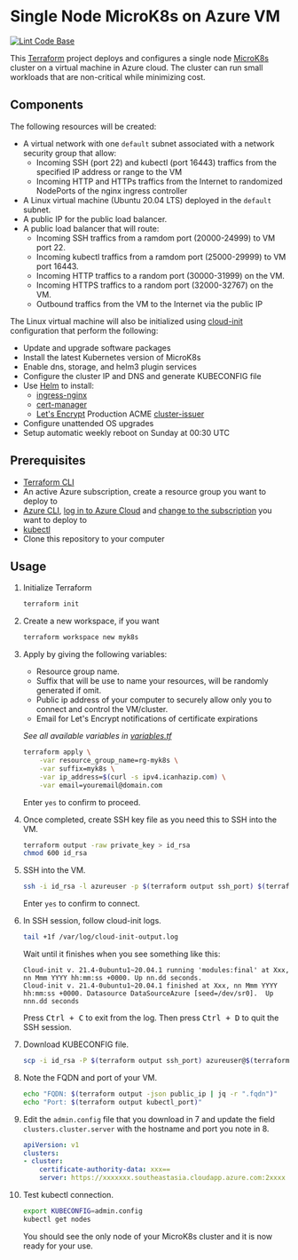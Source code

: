 # Single Node MicroK8s on Azure VM

[![Lint Code Base](https://github.com/pacroy/microk8s-azure-vm/actions/workflows/linter.yml/badge.svg?branch=main)](https://github.com/pacroy/microk8s-azure-vm/actions/workflows/linter.yml)

This [Terraform](https://www.terraform.io/) project deploys and configures a single node [MicroK8s](https://microk8s.io/) cluster on a virtual machine in Azure cloud. The cluster can run small workloads that are non-critical while minimizing cost.

## Components

The following resources will be created:

- A virtual network with one `default` subnet associated with a network security group that allow:
  - Incoming SSH (port 22) and kubectl (port 16443) traffics from the specified IP address or range to the VM
  - Incoming HTTP and HTTPs traffics from the Internet to randomized NodePorts of the nginx ingress controller
- A Linux virtual machine (Ubuntu 20.04 LTS) deployed in the `default` subnet.
- A public IP for the public load balancer.
- A public load balancer that will route:
  - Incoming SSH traffics from a ramdom port (20000-24999) to VM port 22.
  - Incoming kubectl traffics from a ramdom port (25000-29999) to VM port 16443.
  - Incoming HTTP traffics to a random port (30000-31999) on the VM.
  - Incoming HTTPS traffics to a random port (32000-32767) on the VM.
  - Outbound traffics from the VM to the Internet via the public IP

The Linux virtual machine will also be initialized using [cloud-init](https://cloudinit.readthedocs.io/en/latest/) configuration that perform the following:

- Update and upgrade software packages
- Install the latest Kubernetes version of MicroK8s
- Enable dns, storage, and helm3 plugin services
- Configure the cluster IP and DNS and generate KUBECONFIG file
- Use [Helm](https://helm.sh/) to install:
  - [ingress-nginx](https://kubernetes.github.io/ingress-nginx/)
  - [cert-manager](https://cert-manager.io/docs/)
  - [Let's Encrypt](https://letsencrypt.org/) Production ACME [cluster-issuer](https://github.com/pacroy/cluster-issuer-helm)
- Configure unattended OS upgrades
- Setup automatic weekly reboot on Sunday at 00:30 UTC

## Prerequisites

- [Terraform CLI](https://www.terraform.io/downloads)
- An active Azure subscription, create a resource group you want to deploy to
- [Azure CLI](https://docs.microsoft.com/en-us/cli/azure/install-azure-cli), [log in to Azure Cloud](https://docs.microsoft.com/en-us/cli/azure/authenticate-azure-cli) and [change to the subscription](https://docs.microsoft.com/en-us/cli/azure/manage-azure-subscriptions-azure-cli#change-the-active-subscription) you want to deploy to
- [kubectl](https://kubernetes.io/docs/tasks/tools/#kubectl)
- Clone this repository to your computer

## Usage

1. Initialize Terraform

    ```sh
    terraform init
    ```

2. Create a new workspace, if you want

    ```sh
    terraform workspace new myk8s
    ```

3. Apply by giving the following variables:

    - Resource group name.
    - Suffix that will be use to name your resources, will be randomly generated if omit.
    - Public ip address of your computer to securely allow only you to connect and control the VM/cluster.
    - Email for Let's Encrypt notifications of certificate expirations

    _See all available variables in [variables.tf](variables.tf)_

    ```sh
    terraform apply \
        -var resource_group_name=rg-myk8s \
        -var suffix=myk8s \
        -var ip_address=$(curl -s ipv4.icanhazip.com) \
        -var email=youremail@domain.com
    ```

    Enter `yes` to confirm to proceed.

4. Once completed, create SSH key file as you need this to SSH into the VM.

    ```sh
    terraform output -raw private_key > id_rsa
    chmod 600 id_rsa
    ```

5. SSH into the VM.

    ```sh
    ssh -i id_rsa -l azureuser -p $(terraform output ssh_port) $(terraform output -json public_ip | jq -r ".fqdn")
    ```

    Enter `yes` to confirm to connect.

6. In SSH session, follow cloud-init logs.

    ```sh
    tail +1f /var/log/cloud-init-output.log
    ```

    Wait until it finishes when you see something like this:

    ```console
    Cloud-init v. 21.4-0ubuntu1~20.04.1 running 'modules:final' at Xxx, nn Mmm YYYY hh:mm:ss +0000. Up nn.dd seconds.
    Cloud-init v. 21.4-0ubuntu1~20.04.1 finished at Xxx, nn Mmm YYYY hh:mm:ss +0000. Datasource DataSourceAzure [seed=/dev/sr0].  Up nnn.dd seconds
    ```

    Press <kbd>Ctrl + C</kbd> to exit from the log. Then press <kbd>Ctrl + D</kbd> to quit the SSH session.

7. Download KUBECONFIG file.

    ```sh
    scp -i id_rsa -P $(terraform output ssh_port) azureuser@$(terraform output -json public_ip | jq -r ".fqdn"):admin.config admin.config
    ```

8. Note the FQDN and port of your VM.

    ```sh
    echo "FQDN: $(terraform output -json public_ip | jq -r ".fqdn")"
    echo "Port: $(terraform output kubectl_port)"
    ```

9. Edit the `admin.config` file that you download in 7 and update the field `clusters.cluster.server` with the hostname and port you note in 8.

    ```yaml
    apiVersion: v1
    clusters:
    - cluster:
        certificate-authority-data: xxx==
        server: https://xxxxxxx.southeastasia.cloudapp.azure.com:2xxxx
    ```

10. Test kubectl connection.

    ```sh
    export KUBECONFIG=admin.config
    kubectl get nodes
    ```

    You should see the only node of your MicroK8s cluster and it is now ready for your use.
